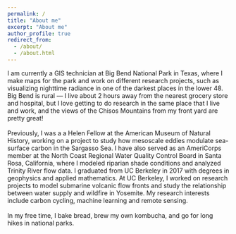 ```yaml
---
permalink: /
title: "About me"
excerpt: "About me"
author_profile: true
redirect_from: 
  - /about/
  - /about.html
---
```


I am currently a GIS technician at Big Bend National Park in Texas, where I make maps for the park and work on different research projects, such as visualizing nighttime radiance in one of the darkest places in the lower 48. Big Bend is rural — I live about 2 hours away from the nearest grocery store and hospital, but I love getting to do research in the same place that I live and work, and the views of the Chisos Mountains from my front yard are pretty great! <br/> <br/>
Previously, I was a  a Helen Fellow at the American Museum of Natural History, working on a project to study how mesoscale eddies modulate sea-surface carbon in the Sargasso Sea. I have also served as an AmeriCorps member at the North Coast Regional Water Quality Control Board in Santa Rosa, California, where I modeled riparian shade conditions and analyzed Trinity River flow data. I graduated from UC Berkeley in 2017 with degrees in geophysics and applied mathematics. At UC Berkeley, I worked on research projects to model submarine volcanic flow fronts and study the relationship between water supply and wildfire in Yosemite. My research interests include carbon cycling, machine learning and remote sensing.
<br/> <br/>
In my free time, I bake bread, brew my own kombucha, and go for long hikes in national parks. 
